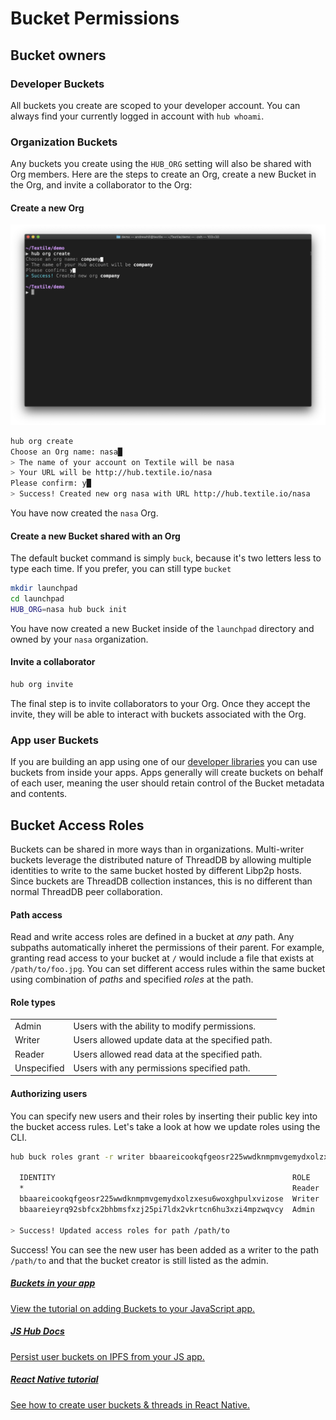 # Bucket Permissions

## Bucket owners

### Developer Buckets

All buckets you create are scoped to your developer account. You can always find your currently logged in account with `hub whoami`.

### Organization Buckets

Any buckets you create using the `HUB_ORG` setting will also be shared with Org members. Here are the steps to create an Org, create a new Bucket in the Org, and invite a collaborator to the Org:

#### Create a new Org

![](../images/hub-cli/hub_org_create.png)

```bash
hub org create
Choose an Org name: nasa█
> The name of your account on Textile will be nasa
> Your URL will be http://hub.textile.io/nasa
Please confirm: y█
> Success! Created new org nasa with URL http://hub.textile.io/nasa
```

You have now created the `nasa` Org.

#### Create a new Bucket shared with an Org

The default bucket command is simply `buck`, because it's two letters less to type each time. If you prefer, you can still type `bucket`

```bash
mkdir launchpad
cd launchpad
HUB_ORG=nasa hub buck init
```

You have now created a new Bucket inside of the `launchpad` directory and owned by your `nasa` organization.

#### Invite a collaborator

```bash
hub org invite
```

The final step is to invite collaborators to your Org. Once they accept the invite, they will be able to interact with buckets associated with the Org.

### App user Buckets

If you are building an app using one of our [developer libraries](../hub/apis.md#libraries) you can use buckets from inside your apps. Apps generally will create buckets on behalf of each user, meaning the user should retain control of the Bucket metadata and contents.

## Bucket Access Roles

Buckets can be shared in more ways than in organizations. Multi-writer buckets leverage the distributed nature of ThreadDB by allowing multiple identities to write to the same bucket hosted by different Libp2p hosts. Since buckets are ThreadDB collection instances, this is no different than normal ThreadDB peer collaboration.

#### Path access

Read and write access roles are defined in a bucket at *any* path. Any subpaths automatically inheret the permissions of their parent. For example, granting read access to your bucket at `/` would include a file that exists at `/path/to/foo.jpg`. You can set different access rules within the same bucket using combination of *paths* and specified *roles* at the path. 

#### Role types

| | |
| :------ | :------ |
| Admin | Users with the ability to modify permissions. |
| Writer | Users allowed update data at the specified path. |
| Reader | Users allowed read data at the specified path. |
| Unspecified | Users with any permissions specified path. |

#### Authorizing users

You can specify new users and their roles by inserting their public key into the bucket access rules. Let's take a look at how we update roles using the CLI. 

```sh
hub buck roles grant -r writer bbaareicookqfgeosr225wwdknmpmvgemydxolzxesu6woxghpulxvizose /path/to

  IDENTITY                                                     ROLE    
  *                                                            Reader  
  bbaareicookqfgeosr225wwdknmpmvgemydxolzxesu6woxghpulxvizose  Writer  
  bbaareieyrq92sbfcx2bhbmsfxzj25pi7ldx2vkrtcn6hu3xzi4mpzwqvcy  Admin   

> Success! Updated access roles for path /path/to
```

Success! You can see the new user has been added as a writer to the path `/path/to` and that the bucket creator is still listed as the admin.

<div class="txtl-options">
  <a href="../tutorials/hub/user-buckets/" class="box">
    <h5>Buckets in your app</h5>
    <p>View the tutorial on adding Buckets to your JavaScript app.</p>
  </a>
  <span class="box-space"> </span>
  <a href="https://textileio.github.io/js-hub" target="_blank" class="box">
    <h5>JS Hub Docs</h5>
    <p>Persist user buckets on IPFS from your JS app.</p>
  </a>
  <span class="box-space"> </span>
  <a href="../tutorials/react-native-buckets/" class="box">
    <h5>React Native tutorial</h5>
    <p>See how to create user buckets & threads in React Native.</p>
  </a>
</div>

